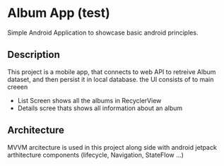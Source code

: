 # Album App (test)

Simple Android Application to showcase basic android principles.

## Description

This project is a mobile app, that connects to web API to retreive Album dataset,
and then persist it in local database.
the UI consists of to main creeen 
  - List Screen shows all the albums in RecyclerView
  - Details scree thats shows all information about an album

## Architecture

MVVM arcitecture is used in this project along side with android jetpack arthitecture components
(lifecycle, Navigation, StateFlow ...)

